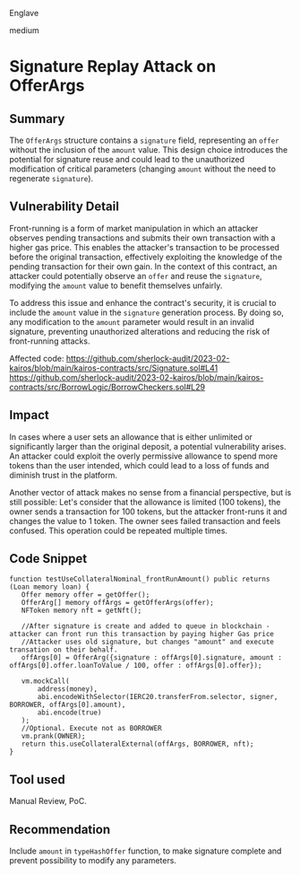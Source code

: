 Englave

medium

# Signature Replay Attack on OfferArgs

## Summary
The `OfferArgs` structure contains a `signature` field, representing an `offer` without the inclusion of the `amount` value. This design choice introduces the potential for signature reuse and could lead to the unauthorized modification of critical parameters (changing `amount` without the need to regenerate `signature`). 

## Vulnerability Detail
Front-running is a form of market manipulation in which an attacker observes pending transactions and submits their own transaction with a higher gas price. This enables the attacker's transaction to be processed before the original transaction, effectively exploiting the knowledge of the pending transaction for their own gain. In the context of this contract, an attacker could potentially observe an `offer` and reuse the `signature`, modifying the `amount` value to benefit themselves unfairly.

To address this issue and enhance the contract's security, it is crucial to include the `amount` value in the `signature` generation process. By doing so, any modification to the `amount` parameter would result in an invalid signature, preventing unauthorized alterations and reducing the risk of front-running attacks. 

Affected code:
https://github.com/sherlock-audit/2023-02-kairos/blob/main/kairos-contracts/src/Signature.sol#L41
https://github.com/sherlock-audit/2023-02-kairos/blob/main/kairos-contracts/src/BorrowLogic/BorrowCheckers.sol#L29

## Impact
In cases where a user sets an allowance that is either unlimited or significantly larger than the original deposit, a potential vulnerability arises. An attacker could exploit the overly permissive allowance to spend more tokens than the user intended, which could lead to a loss of funds and diminish trust in the platform.

Another vector of attack makes no sense from a financial perspective, but is still possible:
Let's consider that the allowance is limited (100 tokens), the owner sends a transaction for 100 tokens, but the attacker front-runs it and changes the value to 1 token. The owner sees failed transaction and feels confused. This operation could be repeated multiple times.

## Code Snippet
```solidity
function testUseCollateralNominal_frontRunAmount() public returns (Loan memory loan) {
   Offer memory offer = getOffer();
   OfferArg[] memory offArgs = getOfferArgs(offer);
   NFToken memory nft = getNft();

   //After signature is create and added to queue in blockchain - attacker can front run this transaction by paying higher Gas price
   //Attacker uses old signature, but changes "amount" and execute transation on their behalf.
   offArgs[0] = OfferArg({signature : offArgs[0].signature, amount : offArgs[0].offer.loanToValue / 100, offer : offArgs[0].offer});

   vm.mockCall(
       address(money), 
       abi.encodeWithSelector(IERC20.transferFrom.selector, signer, BORROWER, offArgs[0].amount),
       abi.encode(true)
   );
   //Optional. Execute not as BORROWER
   vm.prank(OWNER);
   return this.useCollateralExternal(offArgs, BORROWER, nft);
}
```    

## Tool used
Manual Review, PoC.


## Recommendation
Include `amount` in `typeHashOffer` function, to make signature complete and prevent possibility to modify any parameters.
